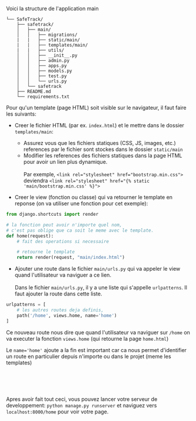 Voici la structure de l'application main
```
└── SafeTrack/
    ├── safetrack/
    │   ├── main/
    │   │   ├── migrations/
    |   |   ├── static/main/
    |   |   ├── templates/main/
    |   |   ├── utils/
    │   │   ├── __init__.py
    │   │   ├── admin.py
    │   │   ├── apps.py
    │   │   ├── models.py
    │   │   ├── test.py
    │   │   └── urls.py
    │   └── safetrack
    ├── README.md
    └── requirements.txt
```

Pour qu'un template (page HTML) soit visible sur le navigateur, il faut faire les suivants:
- Creer le fichier HTML (par ex. `index.html`) et le mettre dans le dossier `templates/main`:
    - Assurez vous que les fichiers statiques (CSS, JS, images, etc.) references par le fichier sont stockes dans le dossier `static/main`
    - Modifier les references des fichiers statiques dans la page HTML pour avoir un lien plus dynamique. <br/><br/>Par exemple, `<link rel="stylesheet" href="bootstrap.min.css">` deviendra `<link rel="stylesheet" href="{% static 'main/bootstrap.min.css' %}">`

- Creer le view (fonction ou classe) qui va retourner le template en reponse (on va utiliser une fonction pour cet exemple):
```python
from django.shortcuts import render

# la fonction peut avoir n'importe quel nom,
# c'est pas oblige que ca soit le meme avec le template.
def home(request):
    # fait des operations si necessaire

    # retourne le template
    return render(request, "main/index.html")
```

- Ajouter une route dans le fichier `main/urls.py` qui va appeler le view quand l'utilisateur va naviguer a ce lien.<br/><br/>
Dans le fichier `main/urls.py`, il y a une liste qui s'appelle `urlpatterns`. Il faut ajouter la route dans cette liste.
```python
urlpatterns = [
    # les autres routes deja definis,
    path('/home', views.home, name='home')
]
```
Ce nouveau route nous dire que quand l'utilisateur va naviguer sur `/home` on va executer la fonction `views.home` (qui retourne la page `home.html`) <br/>

Le `name='home'` ajoute a la fin est important car ca nous permet d'identifier un route en particulier depuis n'importe ou dans le projet (meme les templates)


<br><br><br><br>
Apres avoir fait tout ceci, vous pouvez lancer votre serveur de developpement: `python manage.py runserver` et naviguez vers `localhost:8000/home` pour voir votre page.